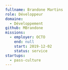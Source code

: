 ```yaml
---
fullname: Brandone Martins
role: Développeur
domaine:
  - Développement
github: MBrandone
missions:
  - employer: OCTO
    end: null
    start: 2019-12-02
    status: service
startups:
  - pass-culture
---
```

